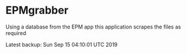 # EPMgrabber
Using a database from the EPM app this application scrapes the files as required


Latest backup: Sun Sep 15 04:10:01 UTC 2019
